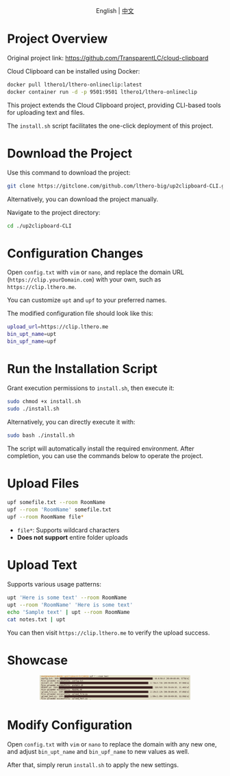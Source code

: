 <p align="center">English | <a href="./README_zh.md">中文</a></p>

# Project Overview

Original project link: https://github.com/TransparentLC/cloud-clipboard

Cloud Clipboard can be installed using Docker:
```bash
docker pull lthero1/lthero-onlineclip:latest
docker container run -d -p 9501:9501 lthero1/lthero-onlineclip
```

This project extends the Cloud Clipboard project, providing CLI-based tools for uploading text and files.

The `install.sh` script facilitates the one-click deployment of this project.

# Download the Project

Use this command to download the project:
```bash
git clone https://gitclone.com/github.com/lthero-big/up2clipboard-CLI.git 
```
Alternatively, you can download the project manually.

Navigate to the project directory:
```bash
cd ./up2clipboard-CLI
```

# Configuration Changes
Open `config.txt` with `vim` or `nano`, and replace the domain URL (`https://clip.yourDomain.com`) with your own, such as `https://clip.lthero.me`.

You can customize `upt` and `upf` to your preferred names.

The modified configuration file should look like this:
```bash
upload_url=https://clip.lthero.me
bin_upt_name=upt
bin_upf_name=upf
```

# Run the Installation Script
Grant execution permissions to `install.sh`, then execute it:
```bash
sudo chmod +x install.sh
sudo ./install.sh
```
Alternatively, you can directly execute it with:
```bash
sudo bash ./install.sh
```

The script will automatically install the required environment. After completion, you can use the commands below to operate the project.

# Upload Files
```bash
upf somefile.txt --room RoomName
upf --room 'RoomName' somefile.txt
upf --room RoomName file*
```

- `file*`: Supports wildcard characters
- **Does not support** entire folder uploads

# Upload Text

Supports various usage patterns:
```bash
upt 'Here is some text' --room RoomName
upt --room 'RoomName' 'Here is some text'
echo 'Sample text' | upt --room RoomName
cat notes.txt | upt
```

You can then visit `https://clip.lthero.me` to verify the upload success.

# Showcase
<p align="center"><img src="./Showcase.png" width="70%"  ></p>


# Modify Configuration
Open `config.txt` with `vim` or `nano` to replace the domain with any new one, and adjust `bin_upt_name` and `bin_upf_name` to new values as well.

After that, simply rerun `install.sh` to apply the new settings.

